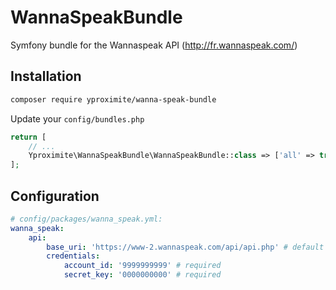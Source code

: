 # WannaSpeakBundle

Symfony bundle for the Wannaspeak API (http://fr.wannaspeak.com/)

## Installation

```bash
composer require yproximite/wanna-speak-bundle
```

Update your `config/bundles.php`

```php
return [
    // ...
    Yproximite\WannaSpeakBundle\WannaSpeakBundle::class => ['all' => true],
];
```

## Configuration

```yaml
# config/packages/wanna_speak.yml:
wanna_speak:
    api:
        base_uri: 'https://www-2.wannaspeak.com/api/api.php' # default
        credentials:
            account_id: '9999999999' # required
            secret_key: '0000000000' # required
```
